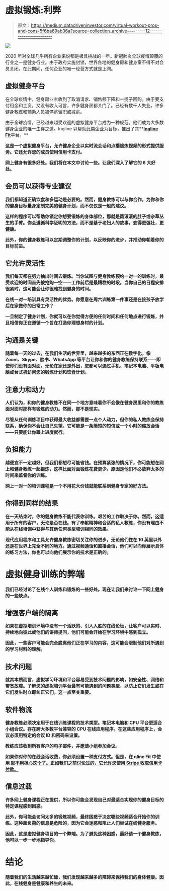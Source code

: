 # 虚拟锻炼:利弊

> 原文：<https://medium.datadriveninvestor.com/virtual-workout-pros-and-cons-5f6ba69ab36a?source=collection_archive---------12----------------------->

![](img/c8af8343d96ba2ab0f5b7c8e2c56511a.png)

2020 年对全球几乎所有企业来说都是极具挑战的一年。新冠肺炎全球疫情颠覆的行业之一是健身行业。由于政府实施封锁，世界各地的健身房和健身室不得不对会员关闭。在此期间，任何企业的唯一经营方式就是上网。

## **虚拟健身平台**

在全球疫情中，健身房业主收到了取消请求、销售额下降和一揽子回购。由于要支付租金和工资，又没有收入可言，许多健身房都关门了。已经有数千人失业。许多健身教练和辅助人员被停薪留职或减薪。

由于全球疫情，已经越来越受欢迎的虚拟健身平台成为一种规范。他们成为大多数健身企业的唯一生存之道。Inqline 以帮助此类企业为目标，推出了其**[**Inqline Fit**](https://fit.inqline.com/)平台。**

**这是一个虚拟健身平台，允许健身企业以实时流会话和点播锻炼视频的形式提供服务。它还允许您的成员使用信用卡支付。**

**网上健身有很多好处。我们将在本文中讨论一些。让我们深入了解它的 6 大好处。**

## ****会员可以获得专业建议****

**我们都知道正确饮食和多运动是必要的。然而，健身教练可以与你合作，为你和你的健身目标量身定制完美的健身计划，而不仅仅是一般的建议。**

**这样的程序可以帮助你锁定你想要锻炼的身体部位，那就是圆滚滚的肚子或杂草丛生的手臂。你会遵循科学证明的方法，而不是基于老妇人的故事，变得更强壮，更健康。**

**此外，你的健身教练可以定期调整你的计划，以反映你的进步，并推动你朝着你的目标前进。**

## ****它允许灵活性****

**我们每天都在努力抽出时间去锻炼。当你试图与健身教练预约一对一的训练时，最受欢迎的时间首先被抢购一空——工作前后是最糟糕的时段。当你自己的日程安排很紧时，这可能会让你很难找到健身的时间。**

**在线一对一培训具有灵活性的优势。你愿意在周六训练第一件事还是在接孩子放学后在家做你的日常工作？**

**一旦制定了健身计划，你就可以在你觉得方便的任何时间和任何地点进行锻炼，并且相信你正在遵循一个旨在打造你理想身材的计划。**

## ****沟通是关键****

**随着每一天的过去，在我们生活的世界里，越来越多的东西正在数字化。像 Zoom、Skype、脸书、WhatsApp 等平台让你和你的健身教练保持联系——即使你们没有面对面。无论在家还是外出，您都可以通过手机、笔记本电脑、平板电脑或台式机访问您的锻炼计划和饮食计划。**

## ****注意力和动力****

**人们认为，和你的健身教练不在同一个地方意味着你不会像在健身房里和你的教练面对面时那样有锻炼的动力。然而，那不是现实。**

**尽管从任何训练项目中获得最大收益都需要一点个人动力，但你的私人教练会保持联系，确保你不会让自己失望。它可能是一条简短的短信或一个小时的缩放会话——只要能让你跟上进度就行。**

## ****负担能力****

**越便宜不一定越好，但我们都想尽可能省钱。在预算紧张的情况下，你可能想在网上和健身教练一起锻炼，这样比面对面锻炼花费更少。原因是他们不必放弃太多的时间来监督你的训练。**

**网上一对一的培训课程是一个不用花大价钱就能联系到健身专家的好方法。**

## ****你得到同样的结果****

**在一天结束时，你的健身教练不能代表你训练。艰苦的工作取决于你。然而，这适用于所有的客户，无论是否在线。有了奉献精神和合适的私人教练，你没有理由不能从在线培训中获得与其他任何类型培训相同的效果。**

**现代应用程序和工具允许健身教练密切关注你的进步，无论他们住在 10 英里以外还是在世界上完全不同的地方。通过视频通话和直播会话，他们可以向你展示具体的练习方法，你也可以向他们展示你的技术是正确的。**

# ****虚拟健身训练的弊端****

**我们已经讨论了在线个人训练和锻炼的一些好处。现在让我们来讨论一下网上健身的一些缺点。**

## ****增强客户端的隔离****

**如果在虚拟培训环境中没有一个活跃的、引人入胜的在线论坛，让客户可以实时、持续地向彼此或他们的讲师提问，他们可能会开始在学习环境中感到孤立。**

**因此，一些客户可能会完全脱离他们正在学习的内容，这可能会限制他们对所遇到的学习材料的理解。**

## ****技术问题****

**就其本质而言，虚拟学习环境和平台容易受到技术问题的影响，如安全性、网络和带宽故障。了解您的虚拟培训平台最有可能遇到的问题类型，以防止它们发生或在它们发生时立即纠正它们，这一点至关重要。**

## ****软件物流****

**健身教练必须决定用于在线训练课程的技术类型。笔记本电脑和 CPU 平台更适合小组会议。存在跨大多数平台兼容的 CPU 在线应用程序。在这些应用程序上，会议必须用特定的会议 ID 和密码来设置。**

**教练应该收到所有客户的电子邮件，并邀请小组参加会议。**

**如果你对你的在线会话收费，你必须设置一种支付方式。但是，在 qline Fit 中使用 [**就不用担心这个了。正如我们之前讨论过的，它允许您使用 Stripe 收取信用卡付款。**](https://fit.inqline.com/)**

## ****信息过载****

**许多网上健身课程正在提供，所以你可能会发现自己对最适合实现你的健身目标的特定课程感到困惑。**

**此外，你可能会访问太多的锻炼视频，最终困惑于决定哪些视频适合开始你的训练。这种超负荷的信息是危险的，因为它会迷惑和阻止人们尝试在线健身服务。**

**因此，这是虚拟健身项目的一个弊端。为了避免这种困惑，最好请一个健身教练，他可以一步一步地指导你。**

# ****结论****

**随着我们的生活越来越忙碌，我们发现越来越多的障碍来保持我们的身体健康。因此，在线健身是健康和养生的未来。**